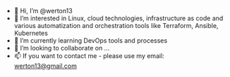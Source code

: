 - 👋 Hi, I’m @werton13
- 👀 I’m interested in Linux, cloud technologies, infrastructure as code and various automatization and orchestration tools like Terraform, Ansible, Kubernetes
- 🌱 I’m currently learning DevOps tools and processes
- 💞️ I’m looking to collaborate on ...
- 📫 If you want to contact me - please use my email: werton13@gmail.com 

<!---
werton13/werton13 is a ✨ special ✨ repository because its `README.md` (this file) appears on your GitHub profile.
You can click the Preview link to take a look at your changes.
--->
